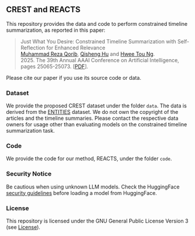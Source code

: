 ## CREST and REACTS
This repository provides the data and code to perform constrained timeline summarization, as reported in this paper:
> Just What You Desire: Constrained Timeline Summarization with Self-Reflection for Enhanced Relevance <br>
> [Muhammad Reza Qorib](https://mrqorib.github.io/), [Qisheng Hu](https://openreview.net/profile?id=~Qisheng_Hu1) and [Hwee Tou Ng](https://www.comp.nus.edu.sg/~nght/). <br>
> 2025. The 39th Annual AAAI Conference on Artificial Intelligence, pages 25065-25073. [[PDF](https://arxiv.org/abs/2412.17408)].

Please cite our paper if you use its source code or data.

### Dataset
We provide the proposed CREST dataset under the folder `data`. The data is derived from the [ENTITIES](https://github.com/complementizer/news-tls) dataset. We do not own the copyright of the articles and the timeline summaries. Please contact the respective data owners for usage other than evaluating models on the constrained timeline summarization task.

### Code
We provide the code for our method, REACTS, under the folder `code`.

### Security Notice
Be cautious when using unknown LLM models. Check the HuggingFace [security guidelines](https://huggingface.co/docs/hub/en/security-malware) before loading a model from HuggingFace.

### License
This repository is licensed under the GNU General Public License Version 3 (see [License](./LICENSE.txt)).
